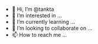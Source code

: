 - 👋 Hi, I’m @tankta
- 👀 I’m interested in ...
- 🌱 I’m currently learning ...
- 💞️ I’m looking to collaborate on ...
- 📫 How to reach me ...

<!---
tankta/tankta is a ✨ special ✨ repository because its `README.md` (this file) appears on your GitHub profile.
You can click the Preview link to take a look at your changes.
--->
